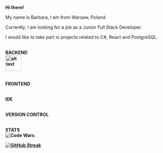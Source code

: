 <b> Hi there! </b> 

My name is Barbara, I am from Warsaw, Poland.

Currently, I am looking for a job as a Junior Full Stack Developer.

I would like to take part in projects related to C#, React and PostgreSQL.



<br><b>BACKEND</br>
<img src="![brand-dotnet](https://github.com/BarbaraPorebska/BarbaraPorebska/assets/111875975/fbef1ecb-1e37-4000-b5ef-5732183f2bab)" alt="alt text" width="50" height="50">



<br> FRONTEND </br>



<br> IDE </br>



<br> VERSION CONTROL </br>



<br> STATS </br>
![Code Wars](https://www.codewars.com/users/BarbaraPorebska/badges/large)

[![GitHub Streak](https://streak-stats.demolab.com/?user=BarbaraPorebska&&theme=dark)](https://git.io/streak-stats)
<!--
**BarbaraPorebska/BarbaraPorebska** is a ✨ _special_ ✨ repository because its `README.md` (this file) appears on your GitHub profile.

Here are some ideas to get you started:

- 🔭 I’m currently working on ...
- 🌱 I’m currently learning ...
- 👯 I’m looking to collaborate on ...
- 🤔 I’m looking for help with ...
- 💬 Ask me about ...
- 📫 How to reach me: ...
- 😄 Pronouns: ...
- ⚡ Fun fact: ...
-->
